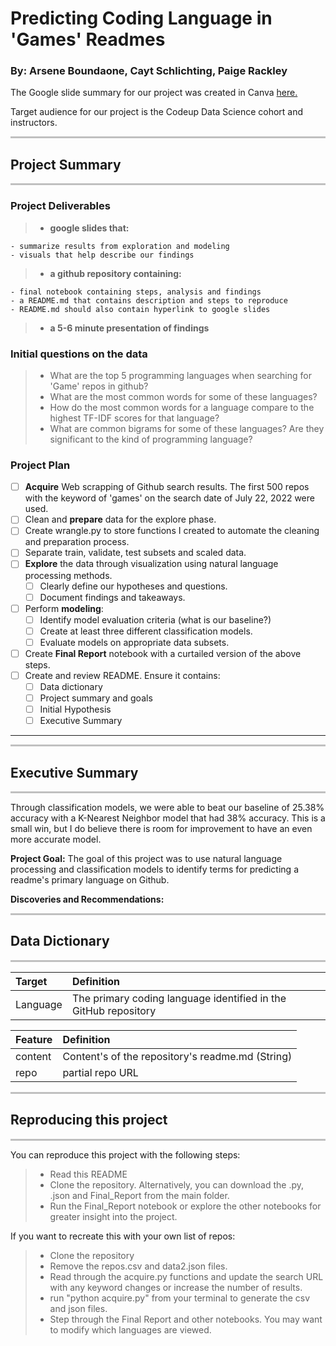 # Predicting Coding Language in 'Games' Readmes
### By: Arsene Boundaone, Cayt Schlichting, Paige Rackley


The Google slide summary for our project was created in Canva [here.](https://www.canva.com/design/DAFHepNQxeU/BU7gDYBLlhrKJVtyLjZuwA/edit?utm_content=DAFHepNQxeU&utm_campaign=designshare&utm_medium=link2&utm_source=sharebutton)

Target audience for our project is the Codeup Data Science cohort and instructors.


<hr style="background-color:silver;height:3px;" />

## Project Summary
<hr style="background-color:silver;height:3px;" />


### Project Deliverables
> - <b> google slides that: </b>

    - summarize results from exploration and modeling
    - visuals that help describe our findings
    
> - <b> a github repository containing: </b>

    - final notebook containing steps, analysis and findings
    - a README.md that contains description and steps to reproduce
    - README.md should also contain hyperlink to google slides
    
> - <b> a 5-6 minute presentation of findings </b>
    
### Initial questions on the data
> - What are the top 5 programming languages when searching for 'Game' repos in github?
> - What are the most common words for some of these languages?
> - How do the most common words for a language compare to the highest TF-IDF scores for that language?
> - What are common bigrams for some of these languages? Are they significant to the kind of programming language?

### Project Plan 

- [ ] **Acquire** Web scrapping of Github search results. The first 500 repos with the keyword of 'games' on the search date of July 22, 2022 were used.
- [ ] Clean and **prepare** data for the explore phase. 
- [ ] Create wrangle.py to store functions I created to automate the cleaning and preparation process. 
- [ ] Separate train, validate, test subsets and scaled data.
- [ ] **Explore** the data through visualization using natural language processing methods.
    - [ ] Clearly define our hypotheses and questions.
    - [ ] Document findings and takeaways.
- [ ] Perform **modeling**:
   - [ ] Identify model evaluation criteria (what is our baseline?)
   - [ ] Create at least three different classification models.
   - [ ] Evaluate models on appropriate data subsets.
- [ ] Create **Final Report** notebook with a curtailed version of the above steps.
- [ ] Create and review README. Ensure it contains:
   - [ ] Data dictionary
   - [ ] Project summary and goals
   - [ ] Initial Hypothesis
   - [ ] Executive Summary
---

<hr style="background-color:silver;height:3px;" />

## Executive Summary
<hr style="background-color:silver;height:3px;" />
Through classification models, we were able to beat our baseline of 25.38% accuracy with a K-Nearest Neighbor model that had 38% accuracy. This is a small win, but I do believe there is room for improvement to have an even more accurate model. 
</p>
</p>
<b>Project Goal:</b>
The goal of this project was to use natural language processing and classification models to identify terms for predicting a readme's primary language on Github.
</p>
</p>
<b>Discoveries and Recommendations:</b>


<hr style="background-color:silver;height:3px;" />

## Data Dictionary
<hr style="background-color:silver;height:3px;" />

|Target|Definition|
|:-------|:----------|
| Language | The primary coding language identified in the GitHub repository|

|Feature|Definition|
|:-------|:----------|
| content       | Content's of the repository's readme.md (String) |
| repo        | partial repo URL |

<hr style="background-color:silver;height:3px;" />

## Reproducing this project
<hr style="background-color:silver;height:3px;" />

You can reproduce this project with the following steps:
> - Read this README
> - Clone the repository. Alternatively, you can download the .py, .json and Final_Report from the main folder.
> - Run the Final_Report notebook or explore the other notebooks for greater insight into the project.

If you want to recreate this with your own list of repos:
> - Clone the repository
> - Remove the repos.csv and data2.json files.
> - Read through the acquire.py functions and update the search URL with any keyword changes or increase the number of results.
> - run "python acquire.py" from your terminal to generate the csv and json files.
> - Step through the Final Report and other notebooks.  You may want to modify which languages are viewed.


